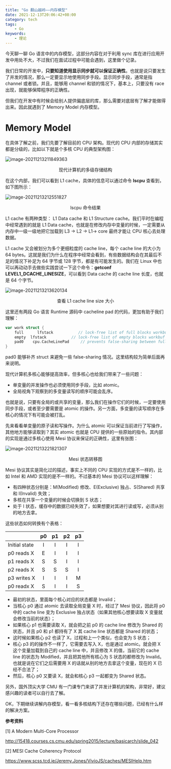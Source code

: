 ```yaml
---
title: "Go 翻山越岭——内存模型"
date: 2021-12-13T20:06:42+08:00
category: tech
tags:
    - Go
keywords:
    - 理论
---
```


今天聊一聊 Go 语言中的内存模型，这部分内容在对于利用 sync 库在进行应用开发中用处不大，不过我们在面试过程中可能会遇到，这里做个记录。



我们日常的开发中，**只要知道使用显示同步就可以保证正确性**。也就是说只要发生了并发的情况，那么一定要显示地使用同步手段。显示同步手段，通常是指 channel 或者锁。并且，能够用 channel 和锁的情况下，基本上，只要没有 race 出现，就能够保障程序的正确性。



但我们在开发中有时候会给别人提供偏底层的库，那么需要对底层有了解才能做得出来。因此就遇到了 Memory Model 内存模型。

# Memory Model 

在具体了解之前，我们先要了解目前的 CPU 架构。现代的 CPU 内部的存储其实都是分级的，比如以下就是个多核 CPU 的典型架构图：

![image-20211213211849363](https://cdn.jsdelivr.net/gh/JupiterXue/PictureBed/BlogImg/202112132118518.png)

<center>现代计算机的多级存储结构</center>

在这个内部，我们可以看到 L1 cache，具体的信息可以通过命令 **lscpu** 查看到，如下图所示：

![image-20211213212551827](https://cdn.jsdelivr.net/gh/JupiterXue/PictureBed/BlogImg/202112132125962.png)

<center>lscpu 命令结果</center>

L1 cache 有两种类型： L1 Data cache 和 L1 Structure cache。我们平时在编程中经常遇到的就是 L1 Data cache，也就是在修改内存中变量的时候，一定需要从内存中一级一级地把它加载到 L3 → L2 → L1→ core 最终才能让 CPU 核心去处理数据。

 

L1 cache 又会被划分为多个更细粒度的 cache line，每个 cache line 的大小为 64 bytes。这就是我们为什么在程序中经常会看到，有些数据结构会在其最后不足的情况下补足为 64 字节或 128 字节，都是有可能发生的。我们在 Linux 中也可以再动动手去做些实践尝试一下这个命令：**getconf LEVEL1_DCACHE_LINESIZE**，可以看到 Data cache 的 cache line 长度，也就是 64 个字节。

![image-20211213213620134](https://cdn.jsdelivr.net/gh/JupiterXue/PictureBed/BlogImg/202112132136195.png)

<center>查看 L1 cache line size 大小</center>

这里还有两段 Go 语言 Runtime 源码中 cacheline pad 的代码，更加有助于我们理解：

```go
var work struct {
    full      lfstack			// lock-free list of full blocks workbuf
    empty  lfstack			 // lock-free list of empty blocks workbuf
    pad0    cpu.CacheLinePad     // prevents false-sharing between full/empty and nproc/nwait
}
```

pad0 能够补齐 struct 来避免一些 false-sharing 情况。这里结构较为简单后面再来说明。



现代计算机多核心能够提高效率，但多核心也给我们带来了一些问题：

- 单变量的并发操作也必须使用同步手段，比如 atomic。
- 全局视角下观察到的多变量读写的顺序可能会乱序。

也就是说，只要有全局的或共享的变量，那么我们在操作它们的时候，一定要使用同步手段，或者至少要需要是 atomic 的操作。另一方面，多变量的读写顺序在多核心的情况下有可能会被打乱。



先来看看单变量的原子读和写操作。为什么 atomic 可以保证当前进行了写操作，其他地方能够读取到？其实 atomic 也就是 CPU 提供的一些原始的指令。其内部的实现是通过多核心使用 Mesi 协议来保证的正确性，这里有张图：

![image-20211213221821307](https://cdn.jsdelivr.net/gh/JupiterXue/PictureBed/BlogImg/202112132218409.png)

<center>Mesi 状态转移图</center>

Mesi 协议其实是简化过的描述，事实上不同的 CPU 实现的方式是不一样的，比如 Intel 和 AMD 实现的是不一样的。不过基本的 Mesi 协议可以这样理解：

- 有四种状态分别是：M(Modified) 修改、E(Exclusive) 独占、S(Shared) 共享 和 I(Invalid) 失效；
- 多核在共享一个变量的时候会切换到 S 状态；
- 处于 I 状态，缓存中的数据已经失效了，如果想要对其进行读或写，必须从别的地方去拿。

这些状态如何转换有个表格：

|               |  p0  |  p1  |  p2  |  p3  |
| ------------- | :--: | :--: | :--: | :--: |
| Initial state |  I   |  I   |  I   |  I   |
| p0 reads X    |  E   |  I   |  I   |  I   |
| p1 reads X    |  S   |  S   |  I   |  I   |
| p2 reads X    |  S   |  S   |  S   |  I   |
| p3 writes X   |  I   |  I   |  I   |  M   |
| p0 readx X    |  S   |  I   |  I   |  S   |

- 最初的状态，里面每个核心对应的状态都是 Invalid；
- 当核心 p0 通过 atomic 去读取全局变量 X 时，经过了 Mesi 协议，因此将 p0 中的 cache line 变为 Exclusive 独占状态（如果其他核心想要读取 X 变量就会修改当前的状态）；
- 如果核心 p1 也需要读取 X，就会把之前 p0 的 cache line 修改为 Shared 的状态，并且 p0 和 p1 都持有了 X 其 cache line 状态都是 Shared 的状态；
- 这时候如果核心 p2 也读了 X，过程和上一个类似，也会变为 S 状态；
- 核心 p3 的的操作不一样了，它需要去写入 X，也是通过 atomic。就会把 X 这个变量加载到自己的 cache line 中，并且修改 X 的值，当前它的 cache line 的状态为 Modified，并且把其他所有核心为 S 状态的都修改为 Invalid。也就是说在它们之后需要用 X 的话就从别的地方去拿这个变量，现在的 X 已经不合法了；
- 然后，核心 p0 又要读 X，就会和核心 p3 一起都变为 Shared 状态。

另外，国外顶尖大学 CMU 有一门课专门来讲了并发计算机的架构，非常好，建议感兴趣的读者可以自行去了解。



OK，下期继续讲解内存模型，看一看多核结构下还存在哪些问题，已经有什么样的解决方案。



__参考资料__

[1] A Modern Multi-Core Processor

http://15418.courses.cs.cmu.edu/spring2015/lecture/basicarch/slide_042

[2] MESI Cache Coherency Protocol

https://www.scss.tcd.ie/Jeremy.Jones/VivioJS/caches/MESIHelp.htm

